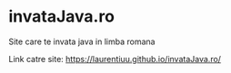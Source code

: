 # invataJava.ro
Site care te invata java in limba romana

Link catre site: https://laurentiuu.github.io/invataJava.ro/
